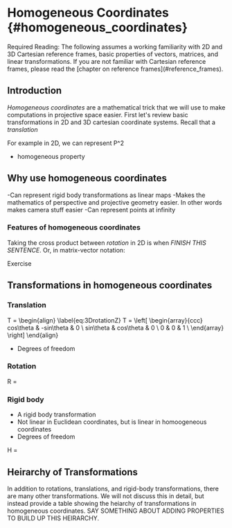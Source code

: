 # Homogeneous Coordinates {#homogeneous_coordinates}

<div class="check" markdown="1">
Required Reading: The following assumes a working familiarity with 2D and 3D Cartesian reference frames, basic properties of vectors, matrices, and linear transformations. If you are not familiar with Cartesian reference frames, please read the [chapter on reference frames](#reference_frames).
</div>


## Introduction

_Homogeneous coordinates_ are a mathematical trick that we will use to make computations in projective space easier. First let's review basic transformations in 2D and 3D cartesian coordinate systems. Recall that a _translation_


For example in 2D, we can represent
P^2
- homogeneous property


## Why use homogeneous coordinates

-Can represent rigid body transformations as linear maps
-Makes the mathematics of perspective and projective geometry easier. In other words makes camera stuff easier
-Can represent points at infinity


### Features of homogeneous coordinates
Taking the cross product between
_rotation_ in 2D is when *FINISH THIS SENTENCE*. Or, in matrix-vector notation:

Exercise



## Transformations in homogeneous coordinates


### Translation

T =
\begin{align} \label{eq:3DrotationZ}
T = \left[  \begin{array}{ccc}
cos\theta  & -sin\theta  & 0  \\
sin\theta  & cos\theta  & 0    \\
0          & 0          & 1    \\
\end{array} \right]
\end{align}

- Degrees of freedom

### Rotation

R =

### Rigid body

- A rigid body transformation
- Not linear in Euclidean coordinates, but is linear in homoogeneous coordinates
- Degrees of freedom

H =


## Heirarchy of Transformations

In addition to rotations, translations, and rigid-body transformations, there are many other transformations.  We will not discuss this in detail, but instead provide a table showing the heiarchy of transformations in homogeneous coordinates.  SAY SOMETHING ABOUT ADDING PROPERTIES TO BUILD UP THIS HEIRARCHY.
